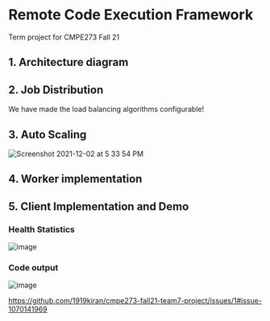 # Remote Code Execution Framework
Term project for CMPE273 Fall 21

## 1. Architecture diagram


## 2. Job Distribution

We have made the load balancing algorithms configurable! 


## 3. Auto Scaling
![Screenshot 2021-12-02 at 5 33 54 PM](https://user-images.githubusercontent.com/51155654/144533282-b06dd749-7de2-4589-a3d0-d120aac0e3db.png)



## 4. Worker implementation


## 5. Client Implementation and Demo

### Health Statistics
![image](https://user-images.githubusercontent.com/18122083/144533030-d15147b6-66c3-4d79-8c4e-a9423ef4595a.png)

### Code output
![image](https://user-images.githubusercontent.com/18122083/144533109-f5191c41-2199-41a1-9b57-a3f5836bb2d1.png)



https://github.com/1919kiran/cmpe273-fall21-team7-project/issues/1#issue-1070141969
